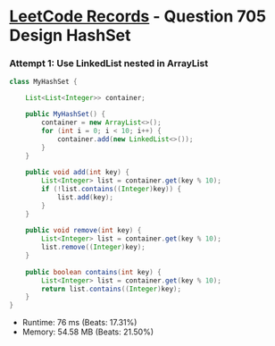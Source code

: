 # [LeetCode Records](../../README.md) - Question 705 Design HashSet

### Attempt 1: Use LinkedList nested in ArrayList
```java
class MyHashSet {

    List<List<Integer>> container;

    public MyHashSet() {
        container = new ArrayList<>();
        for (int i = 0; i < 10; i++) {
            container.add(new LinkedList<>());
        }
    }
    
    public void add(int key) {
        List<Integer> list = container.get(key % 10);
        if (!list.contains((Integer)key)) {
            list.add(key);
        }
    }
    
    public void remove(int key) {
        List<Integer> list = container.get(key % 10);
        list.remove((Integer)key);
    }
    
    public boolean contains(int key) {
        List<Integer> list = container.get(key % 10);
        return list.contains((Integer)key);
    }
}
```
- Runtime: 76 ms (Beats: 17.31%)
- Memory: 54.58 MB (Beats: 21.50%)

<br>
